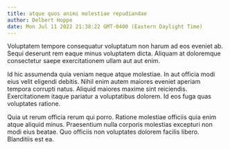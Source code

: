 ```yaml
---
title: atque quos animi molestiae repudiandae
author: Delbert Hoppe
date: Mon Jul 11 2022 21:38:22 GMT-0400 (Eastern Daylight Time)
---
```

Voluptatem tempore consequatur voluptatum non harum ad eos eveniet ab. Sequi deserunt rem eaque minus voluptatem dicta. Aliquam at doloremque consectetur saepe exercitationem ullam aut aut enim.

 Id hic assumenda quia veniam neque atque molestiae. In aut officia modi eius velit eligendi debitis. Nihil enim autem maiores eveniet aperiam tempora corrupti natus. Aliquid maiores maxime sint reiciendis. Exercitationem itaque pariatur a voluptatibus dolorem. Id eos fuga quas voluptates ratione.

 Quia ut rerum officia rerum qui porro. Ratione molestiae officiis quia enim atque aliquid minus. Praesentium nulla corporis molestias excepturi non modi eius beatae. Quo officiis non voluptates dolorem facilis libero. Blanditiis est ea.